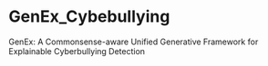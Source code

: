 # GenEx_Cybebullying
GenEx: A Commonsense-aware Unified Generative Framework for Explainable Cyberbullying Detection
